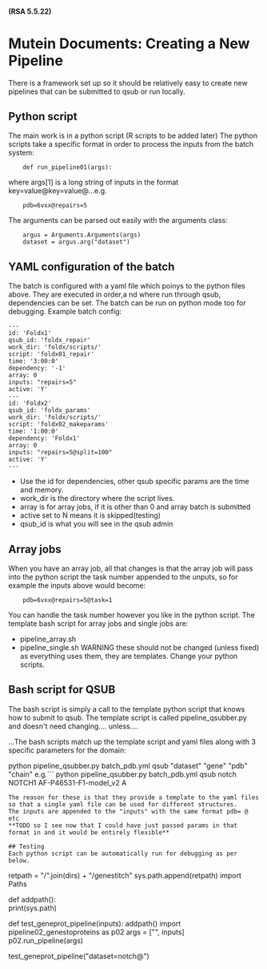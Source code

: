 
#### (RSA 5.5.22)

# Mutein Documents: Creating a New Pipeline

There is a framework set up so it should be relatively easy to create new pipelines that can be submitted to qsub or run locally.

## Python script
The main work is in a python script (R scripts to be added later)
The python scripts take a specific format in order to process the inputs from the batch system:
```
    def run_pipeline01(args):
```
where args[1] is a long string of inputs in the format key=value@key=value@...e.g.
```
    pdb=6vxx@repairs=5
```
The arguments can be parsed out easily with the arguments class:
```
    argus = Arguments.Arguments(args)
    dataset = argus.arg("dataset")
```
## YAML configuration of the batch
The batch is configured with a yaml file which poinys to the python files above. They are executed in order,a nd where run through qsub, dependencies can be set. The batch can be run on python mode too for debugging.
Example batch config:
```
---
id: 'Foldx1'
qsub_id: 'foldx_repair'
work_dir: 'foldx/scripts/'
script: 'foldx01_repair'
time: '3:00:0'
dependency: '-1'
array: 0
inputs: "repairs=5"
active: 'Y'
---
id: 'Foldx2'
qsub_id: 'foldx_params'
work_dir: 'foldx/scripts/'
script: 'foldx02_makeparams'
time: '1:00:0'
dependency: 'Foldx1'
array: 0
inputs: "repairs=5@split=100"
active: 'Y'
---
```
- Use the id for dependencies, other qsub specific params are the time and memory. 
- work_dir is the directory where the script lives.
- array is for array jobs, if it is other than 0 and array batch is submitted
- active set to N means it is skipped(testing)
- qsub_id is what you will see in the qsub admin

## Array jobs
When you have an array job, all that changes is that the array job will pass into the python script the task number appended to the unputs, so for example the inputs above would become:
```
    pdb=6vxx@repairs=5@task=1
```
You can handle the task number however you like in the python script.
The template bash script for array jobs and single jobs are:
- pipeline_array.sh
- pipeline_single.sh
WARNING these should not be changed (unless fixed) as everything uses them, they are templates. Change your python scripts.

## Bash script for QSUB
The bash script is simply a call to the template python script that knows how to submit to qsub.
The template script is called pipeline_qsubber.py and doesn't need changing.... unless....

...The bash scripts match up the template script and yaml files along with 3 specific parameters for the domain:

python pipeline_qsubber.py batch_pdb.yml qsub "dataset" "gene" "pdb" "chain"
e.g.```
python pipeline_qsubber.py batch_pdb.yml qsub notch NOTCH1 AF-P46531-F1-model_v2 A
```
The reason for these is that they provide a template to the yaml files so that a single yaml file can be used for different structures.
The inputs are appended to the "inputs" with the same format pdb= @ etc
**TODO so I see now that I could have just passed params in that format in and it would be entirely flexible**

## Testing
Each python script can be automatically run for debugging as per below.
```
retpath = "/".join(dirs) + "/genestitch"
sys.path.append(retpath)
import Paths

def addpath():        
    print(sys.path)

def test_geneprot_pipeline(inputs):
    addpath()
    import pipeline02_genestoproteins as p02
    args = ["", inputs]
    p02.run_pipeline(args)

test_geneprot_pipeline("dataset=notch@")
```

